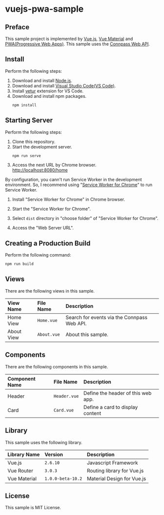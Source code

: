 # vuejs-pwa-sample

## Preface
This sample project is implemented by [Vue.js](https://vuejs.org/index.html), [Vue Material](https://vuematerial.io/) and [PWA(Progressive Web Apps)](https://developers.google.com/web/progressive-web-apps/).
This sample uses the [Connpass Web API](https://connpass.com/about/api/).

## Install
Perform the following steps:
1. Download and install [Node.js](https://nodejs.org/ja/).
1. Download and install [Visual Studio Code(VS Code)](https://code.visualstudio.com/).
1. Install [vetur](https://github.com/vuejs/vetur) extension for VS Code.
1. Download and install npm packages.
    ```bash
    npm install
    ```

## Starting Server
Perform the following steps:
1. Clone this repository.
1. Start the development server.
    ```bash
    npm run serve
    ```
1. Access the next URL by Chrome browser.  
[http://localhost:8080/home](http://localhost:8080/home)

By configuration, you cann't run Service Worker in the development environment.
So, I recommend using "[Service Worker for Chrome](https://chrome.google.com/webstore/detail/web-server-for-chrome/ofhbbkphhbklhfoeikjpcbhemlocgigb)" to run Service Worker.

1. Install "Service Worker for Chrome" in Chrome browser.

1. Start the "Service Worker for Chrome".

1. Select ``dist`` directory in "choose folder" of "Service Worker for Chrome".

1. Access the "Web Server URL".

## Creating a Production Build
Perform the following command:
```bash
npm run build
```

## Views
There are the following views in this sample.

|View Name|File Name|Description|
|:---|:---|:---|
|Home View|``Home.vue``|Search for events via the Connpass Web API.|
|About View|``About.vue``|About this sample.|

## Components
There are the following components in this sample.

|Component Name|File Name|Description|
|:---|:---|:---|
|Header|``Header.vue``|Define the header of this web app.|
|Card|``Card.vue``|Define a card to display content|

## Library
This sample uses the following library.

|Library Name|Version|Description|
|:---|:---|:---|
|Vue.js|``2.6.10``|Javascript Framework|
|Vue Router|``3.0.3``|Routing library for Vue.js|
|Vue Material|``1.0.0-beta-10.2``|Material Design for Vue.js|

## License
This sample is MIT License.
